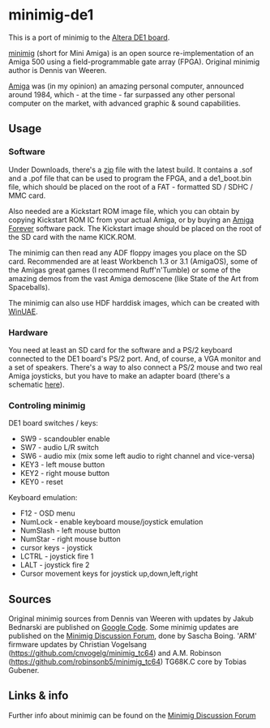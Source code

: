 # minimig-de1


This is a port of minimig to the [Altera DE1 board](http://www.altera.com/education/univ/materials/boards/de1/unv-de1-board.html).

[minimig](http://en.wikipedia.org/wiki/Minimig) (short for Mini Amiga) is an open source re-implementation of an Amiga 500 using a field-programmable gate array (FPGA). Original minimig author is Dennis van Weeren.

[Amiga](http://en.wikipedia.org/wiki/Amiga_500) was (in my opinion) an amazing personal computer, announced around 1984, which - at the time - far surpassed any other personal computer on the market, with advanced graphic & sound capabilities.


## Usage

### Software
Under Downloads, there's a [zip](https://github.com/downloads/rkrajnc/minimig-de1/minimig-de1-rel5.zip) file with the latest build. It contains a .sof and a .pof file that can be used to program the FPGA, and a de1_boot.bin file, which should be placed on the root of a FAT - formatted SD / SDHC / MMC card.

Also needed are a Kickstart ROM image file, which you can obtain by copying Kickstart ROM IC from your actual Amiga, or by buying an [Amiga Forever](http://www.amigaforever.com/) software pack. The Kickstart image should be placed on the root of the SD card with the name KICK.ROM.

The minimig can then read any ADF floppy images you place on the SD card. Recommended are at least Workbench 1.3 or 3.1 (AmigaOS), some of the Amigas great games (I recommend Ruff'n'Tumble) or some of the amazing demos from the vast Amiga demoscene (like State of the Art from Spaceballs).

The minimig can also use HDF harddisk images, which can be created with [WinUAE](http://www.winuae.net/).

### Hardware
You need at least an SD card for the software and a PS/2 keyboard connected to the DE1 board's PS/2 port. And, of course, a VGA monitor and a set of speakers. There's a way to also connect a PS/2 mouse and two real Amiga joysticks, but you have to make an adapter board (there's a schematic [here](https://github.com/rkrajnc/minimig-de1/tree/master/minimig-src/minimigtg68/other)).

### Controling minimig
DE1 board switches / keys:

* SW9  - scandoubler enable
* SW7  - audio L/R switch
* SW6  - audio mix (mix some left audio to right channel and vice-versa)
* KEY3 - left mouse button
* KEY2 - right mouse button
* KEY0 - reset

Keyboard emulation:

* F12 - OSD menu
* NumLock - enable keyboard mouse/joystick emulation
* NumSlash - left mouse button
* NumStar - right mouse button
* cursor keys - joystick
* LCTRL - joystick fire 1
* LALT - joystick fire 2
* Cursor movement keys for joystick up,down,left,right


## Sources

Original minimig sources from Dennis van Weeren with updates by Jakub Bednarski are published on [Google Code](http://code.google.com/p/minimig/).
Some minimig updates are published on the [Minimig Discussion Forum](http://www.minimig.net/), done by Sascha Boing.
'ARM' firmware updates by Christian Vogelsang (https://github.com/cnvogelg/minimig_tc64) and A.M. Robinson (https://github.com/robinsonb5/minimig_tc64)
TG68K.C core by Tobias Gubener.


## Links & info

Further info about minimig can be found on the [Minimig Discussion Forum](http://www.minimig.net/)

